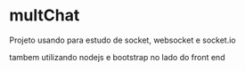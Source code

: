# multChat
Projeto usando para estudo de socket, websocket e socket.io

tambem utilizando nodejs e bootstrap no lado do front end
